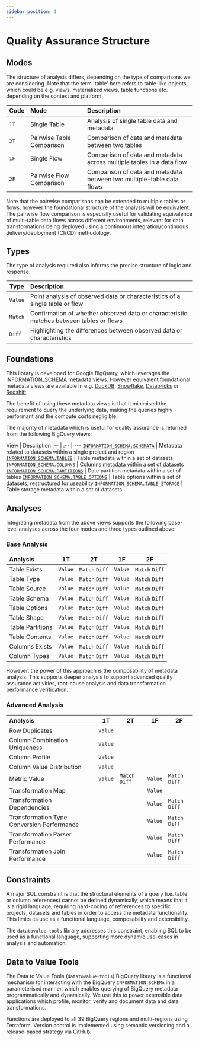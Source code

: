 ```yaml
---
sidebar_position: 1
---
```

# Quality Assurance Structure   

## Modes
The structure of analysis differs, depending on the type of comparisons we are considering. Note that the term 'table' here refers to table-like objects, which could be e.g. views, materialized views, table functions etc. depending on the context and platform. 

Code | Mode | Description
--- | :-- | :--
`1T` | Single Table | Analysis of single table data and metadata
`2T` | Pairwise Table Comparison | Comparison of data and metadata between two tables 
`1F` | Single Flow | Comparison of data and metadata across multiple tables in a data flow
`2F` | Pairwise Flow Comparison | Comparison of data and metadata between two multiple-table data flows 

Note that the pairwise comparisons can be extended to multiple tables or flows, however the foundational structure of the analysis will be equivalent. The pairwise flow comparison is especially useful for validating equivalence of multi-table data flows across different environments, relevant for data transformations being deployed using a continuous integration/continuous delivery/deployment (CI/CD) methodology.

## Types
The type of analysis required also informs the precise structure of logic and response.

Type | Description
--- | :--
`Value` | Point analysis of observed data or characteristics of a single table or flow
`Match` | Confirmation of whether observed data or characteristic matches between tables or flows
`Diff` | Highlighting the differences between observed data or characteristics 

## Foundations
This library is developed for Google BigQuery, which leverages the [INFORMATION_SCHEMA](https://cloud.google.com/bigquery/docs/information-schema-intro) metadata views. However equivalent foundational metadata views are available in e.g. [DuckDB](https://duckdb.org/docs/sql/meta/duckdb_table_functions.html), [Snowflake](https://docs.snowflake.com/en/sql-reference/info-schema), [Databricks](https://docs.databricks.com/en/sql/language-manual/sql-ref-information-schema.html) or [Redshift](https://docs.aws.amazon.com/redshift/latest/dg/c_intro_catalog_views.html).

The benefit of using these metadata views is that it minimised the requirement to query the underlying data, making the queries highly performant and the compute costs negligible.

The majority of metadata which is useful for quality assurance is returned from the following BigQuery views:

View | Description 
:-- | :-- | ---
[`INFORMATION_SCHEMA.SCHEMATA`](https://cloud.google.com/bigquery/docs/information-schema-datasets-schemata) | Metadata related to datasets within a single project and region
[`INFORMATION_SCHEMA.TABLES`](https://cloud.google.com/bigquery/docs/information-schema-tables) | Table metadata within a set of datasets
[`INFORMATION_SCHEMA.COLUMNS`](https://cloud.google.com/bigquery/docs/information-schema-columns) | Columns metadata within a set of datasets
[`INFORMATION_SCHEMA.PARTITIONS`](https://cloud.google.com/bigquery/docs/information-schema-partitions) | Date partition metadata within a set of tables
[`INFORMATION_SCHEMA.TABLE_OPTIONS`](https://cloud.google.com/bigquery/docs/information-schema-table-options) | Table options within a set of datasets, restructured for useability
[`INFORMATION_SCHEMA.TABLE_STORAGE`](https://cloud.google.com/bigquery/docs/information-schema-table-storage) | Table storage metadata within a set of datasets


## Analyses
Integrating metadata from the above views supports the following base-level analyses across the four modes and three types outlined above:

### Base Analysis
Analysis | 1T | 2T | 1F | 2F
:-- | --- | --- | --- | ---
Table Exists | `Value` | `Match` `Diff` | `Value` | `Match` `Diff`
Table Type | `Value` | `Match` `Diff` | `Value` | `Match` `Diff`
Table Source | `Value` | `Match` `Diff` | `Value` | `Match` `Diff`
Table Schema | `Value` | `Match` `Diff` | `Value` | `Match` `Diff`
Table Options | `Value` | `Match` `Diff` | `Value` | `Match` `Diff`
Table Shape | `Value` | `Match` `Diff` | `Value` | `Match` `Diff`
Table Partitions | `Value` | `Match` `Diff` | `Value` | `Match` `Diff`
Table Contents | `Value` | `Match` `Diff` | `Value` | `Match` `Diff`
Columns Exists | `Value` | `Match` `Diff` | `Value` | `Match` `Diff`
Column Types | `Value` | `Match` `Diff` | `Value` | `Match` `Diff`

However, the power of this approach is the composability of metadata analysis. This supports deeper analysis to support advanced quality assurance activities, root-cause analysis and data transformation performance verification.

### Advanced Analysis
Analysis | 1T | 2T | 1F | 2F
:-- | --- | --- | --- | --- 
Row Duplicates | `Value` |
Column Combination Uniqueness | `Value` |
Column Profile | `Value` |
Column Value Distribution | `Value` |
Metric Value | `Value` | `Match` `Diff` | `Value` | `Match` `Diff`
Transformation Map | | | `Value`
Transformation Dependencies | | | `Value` | `Match` `Diff`
Transformation Type Conversion Performance | | | `Value` | `Match` `Diff`
Transformation Parser Performance | | | `Value` | `Match` `Diff`
Transformation Join Performance | | | `Value` | `Match` `Diff`

## Constraints
A major SQL constraint is that the structural elements of a query (i.e. table or column references) cannot be defined dynamically, which means that it is a rigid language, requiring hard-coding of refrerences to specific projects, datasets and tables in order to access the metadata functionality. This limits its use as a functional language, composability and extensibility.

The `datatovalue-tools` library addresses this constraint, enabling SQL to be used as a functional language, supporting more dynamic use-cases in analysis and automation.

## Data to Value Tools
The Data to Value Tools (`datatovalue-tools`) BigQuery library is a functional mechanism for interacting with the BigQuery `INFORMATION_SCHEMA` in a parameterised manner, which enables querying of BigQuery metadata programmatically and dynamically. We use this to power extensible data applications which profile, monitor, verify and document data and data transformations.

Functions are deployed to all 39 BigQuery regions and multi-regions using Terraform. Version control is implemented using semantic versioning and a release-based strategy via GitHub.